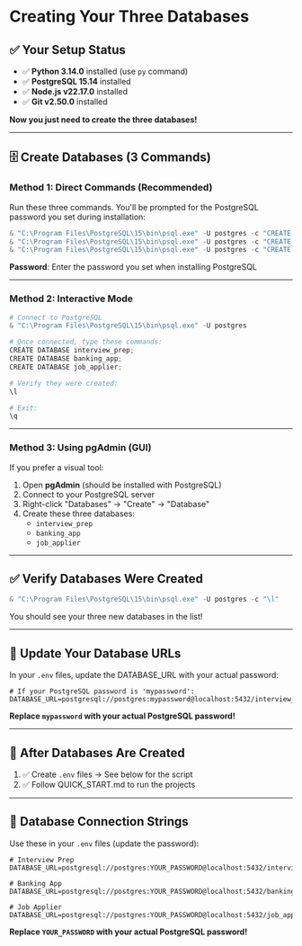 # Creating Your Three Databases

## ✅ Your Setup Status

- ✅ **Python 3.14.0** installed (use `py` command)
- ✅ **PostgreSQL 15.14** installed
- ✅ **Node.js v22.17.0** installed
- ✅ **Git v2.50.0** installed

**Now you just need to create the three databases!**

---

## 🗄️ Create Databases (3 Commands)

### **Method 1: Direct Commands** (Recommended)

Run these three commands. You'll be prompted for the PostgreSQL password you set during installation:

```powershell
& "C:\Program Files\PostgreSQL\15\bin\psql.exe" -U postgres -c "CREATE DATABASE interview_prep;"
& "C:\Program Files\PostgreSQL\15\bin\psql.exe" -U postgres -c "CREATE DATABASE banking_app;"
& "C:\Program Files\PostgreSQL\15\bin\psql.exe" -U postgres -c "CREATE DATABASE job_applier;"
```

**Password**: Enter the password you set when installing PostgreSQL

---

### **Method 2: Interactive Mode**

```powershell
# Connect to PostgreSQL
& "C:\Program Files\PostgreSQL\15\bin\psql.exe" -U postgres

# Once connected, type these commands:
CREATE DATABASE interview_prep;
CREATE DATABASE banking_app;
CREATE DATABASE job_applier;

# Verify they were created:
\l

# Exit:
\q
```

---

### **Method 3: Using pgAdmin (GUI)**

If you prefer a visual tool:

1. Open **pgAdmin** (should be installed with PostgreSQL)
2. Connect to your PostgreSQL server
3. Right-click "Databases" → "Create" → "Database"
4. Create these three databases:
   - `interview_prep`
   - `banking_app`
   - `job_applier`

---

## ✅ Verify Databases Were Created

```powershell
& "C:\Program Files\PostgreSQL\15\bin\psql.exe" -U postgres -c "\l"
```

You should see your three new databases in the list!

---

## 🔑 Update Your Database URLs

In your `.env` files, update the DATABASE_URL with your actual password:

```env
# If your PostgreSQL password is 'mypassword':
DATABASE_URL=postgresql://postgres:mypassword@localhost:5432/interview_prep
```

**Replace `mypassword` with your actual PostgreSQL password!**

---

## 🚀 After Databases Are Created

1. ✅ Create `.env` files → See below for the script
2. ✅ Follow QUICK_START.md to run the projects

---

## 📝 Database Connection Strings

Use these in your `.env` files (update the password):

```env
# Interview Prep
DATABASE_URL=postgresql://postgres:YOUR_PASSWORD@localhost:5432/interview_prep

# Banking App
DATABASE_URL=postgresql://postgres:YOUR_PASSWORD@localhost:5432/banking_app

# Job Applier
DATABASE_URL=postgresql://postgres:YOUR_PASSWORD@localhost:5432/job_applier
```

**Replace `YOUR_PASSWORD` with your actual PostgreSQL password!**

